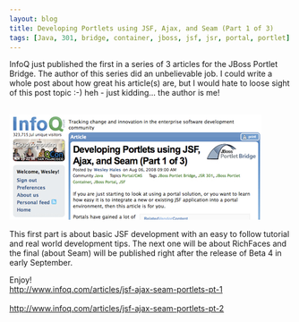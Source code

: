 ```yaml
---
layout: blog
title: Developing Portlets using JSF, Ajax, and Seam (Part 1 of 3)
tags: [Java, 301, bridge, container, jboss, jsf, jsr, portal, portlet]
---
```


<p>InfoQ just published the first in a series of 3 articles for the JBoss Portlet Bridge. The author of this series did an unbelievable job. I could write a whole post about how great his article(s) are, but I would hate to loose sight of this post topic :-) heh - just kidding... the author is me!</p> 
<br/> 
<a href="http://www.infoq.com/articles/jsf-ajax-seam-portlets-pt-1"><img src="/images/jroller/infoq-thumb.jpg" alt=""/></a> 

<p>This first part is about basic JSF development with an easy to follow tutorial and real world development tips. The next one will be about RichFaces and the final (about Seam) will be published right after the release of Beta 4 in early September.</p> 

<p>Enjoy!<br/> 
<a href="http://www.infoq.com/articles/jsf-ajax-seam-portlets-pt-1">http://www.infoq.com/articles/jsf-ajax-seam-portlets-pt-1</a> 
<br/><br/><a href="http://www.infoq.com/articles/jsf-ajax-seam-portlets-pt-2">http://www.infoq.com/articles/jsf-ajax-seam-portlets-pt-2</a> 
<br/> 
</p>
